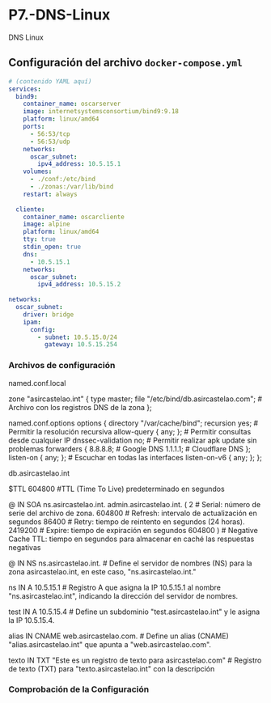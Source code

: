 # P7.-DNS-Linux
DNS Linux

## Configuración del archivo `docker-compose.yml`

```yaml
# (contenido YAML aquí)
services:
  bind9:
    container_name: oscarserver
    image: internetsystemsconsortium/bind9:9.18
    platform: linux/amd64
    ports:
      - 56:53/tcp
      - 56:53/udp
    networks:
      oscar_subnet:
        ipv4_address: 10.5.15.1
    volumes:
      - ./conf:/etc/bind
      - ./zonas:/var/lib/bind
    restart: always
  
  cliente:
    container_name: oscarcliente
    image: alpine
    platform: linux/amd64
    tty: true
    stdin_open: true
    dns:
      - 10.5.15.1
    networks:
      oscar_subnet:
        ipv4_address: 10.5.15.2
        
networks:
  oscar_subnet:
    driver: bridge
    ipam:
      config:
        - subnet: 10.5.15.0/24
          gateway: 10.5.15.254
```
### Archivos de configuración

named.conf.local

zone "asircastelao.int" {
    type master;
    file "/etc/bind/db.asircastelao.com";   # Archivo con los registros DNS de la zona
};

named.conf.options
options {
    directory "/var/cache/bind";
    recursion yes;                      # Permitir la resolución recursiva
    allow-query { any; };               # Permitir consultas desde cualquier IP
    dnssec-validation no;               # Permitir realizar apk update sin problemas
    forwarders {
        8.8.8.8;                        # Google DNS
        1.1.1.1;                        # Cloudflare DNS
    };
    listen-on { any; };                 # Escuchar en todas las interfaces
    listen-on-v6 { any; };
};

db.asircastelao.int

$TTL    604800              #TTL (Time To Live) predeterminado en segundos

@       IN      SOA     ns.asircastelao.int. admin.asircastelao.int. (
                        2         # Serial: número de serie del archivo de zona.
                        604800    # Refresh: intervalo de actualización en segundos 
                        86400     # Retry: tiempo de reintento en segundos (24 horas).
                        2419200   # Expire: tiempo de expiración en segundos 
                        604800 )  # Negative Cache TTL: tiempo en segundos para almacenar en caché las respuestas negativas

@       IN      NS      ns.asircastelao.int.
                            # Define el servidor de nombres (NS) para la zona asircastelao.int, en este caso, "ns.asircastelao.int."

ns       IN      A       10.5.15.1
                            # Registro A que asigna la IP 10.5.15.1 al nombre "ns.asircastelao.int", indicando la dirección del servidor de nombres.

test    IN      A       10.5.15.4
                            # Define un subdominio "test.asircastelao.int" y le asigna la IP 10.5.15.4.

alias   IN      CNAME   web.asircastelao.com.
                            # Define un alias (CNAME) "alias.asircastelao.int" que apunta a "web.asircastelao.com".

texto       IN      TXT     "Este es un registro de texto para asircastelao.com"
                            # Registro de texto (TXT) para "texto.asircastelao.int" con la descripción

### Comprobación de la Configuración




